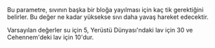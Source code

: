 Bu parametre, sıvının başka bir bloğa yayılması için kaç tik gerektiğini belirler. Bu değer ne kadar yüksekse sıvı daha yavaş hareket edecektir.

Varsayılan değerler su için 5, Yerüstü Dünyası'ndaki lav için 30 ve Cehennem'deki lav için 10'dur.